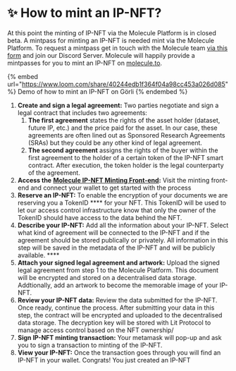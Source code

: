 # ✨ How to mint an IP-NFT?

At this point the minting of IP-NFT via the Molecule Platform is in closed beta. A mintpass for minting an IP-NFT is needed mint via the Molecule Platform. To request a mintpass get in touch with the Molecule team [via this form](https://airtable.com/shr9QN0tPPeK4GGjA) and join our Discord Server. Molecule will happily provide a mintpasses for you to mint an IP-NFT on [molecule.to](https://www.molecule.to). &#x20;

{% embed url="https://www.loom.com/share/40244edb1f364f04a98cc453a026d085" %}
Demo of how to mint an IP-NFT on Görli
{% endembed %}

1. **Create and sign a legal agreement:** Two parties negotiate and sign a legal contract that includes two agreements:
   1. **The first agreement** states the rights of the asset holder (dataset, future IP, etc.) and the price paid for the asset. In our case, these agreements are often lined out as Sponsored Research Agreements (SRAs) but they could be any other kind of legal agreement.
   2. **The second agreement** assigns the rights of the buyer within the first agreement to the holder of a certain token of the IP-NFT smart contract. After execution, the token holder is the legal counterparty of the agreement.
2. **Access the** [**Molecule IP-NFT Minting Front-end**](https://ip-nft.molecule.to/)**:** Visit the minting front-end and connect your wallet to get started with the process &#x20;
3. **Reserve an IP-NFT:** To enable the encryption of your documents we are reserving you a TokenID **** for your NFT. This TokenID will be used to let our access control infrastructure know that only the owner of the TokenID should have access to the data behind the NFT.&#x20;
4. **Describe your IP-NFT:** Add all the information about your IP-NFT. Select what kind of agreement will be connected to the IP-NFT and if the agreement should be stored publically or privately. All information in this step will be saved in the metadata of the IP-NFT and will be publicly available. ****&#x20;
5. **Attach your signed legal agreement and artwork:** Upload the signed legal agreement from step 1 to the Molecule Platform. This document will be encrypted and stored on a decentralised data storage. Addtionally, add an artwork to become the memorable image of your IP-NFT.
6. **Review your IP-NFT data:** Review the data submitted for the IP-NFT. Once ready, continue the process. After submitting your data in this step, the contract will be encrypted and uploaded to the decentralised data storage. The decryption key will be stored with Lit Protocol to manage access control based on the NFT ownership/&#x20;
7. **Sign IP-NFT minting transaction:** Your metamask will pop-up and ask you to sign a transaction to minting of the IP-NFT.&#x20;
8. **View your IP-NFT:** Once the transaction goes through you will find an IP-NFT in your wallet. Congrats! You just created an IP-NFT
